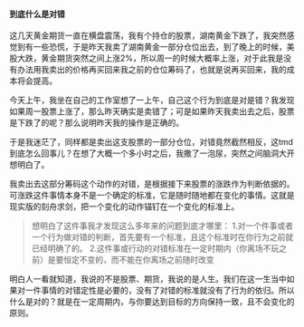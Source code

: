 #### 到底什么是对错

这几天黄金期货一直在横盘震荡，我有个持仓的股票，湖南黄金下跌了，我突然感觉到有一些恐慌，于是昨天我卖了湖南黄金一部分仓位出去，到了晚上的时候，美股大跌，黄金期货突然之间上涨2%，所以周一的时候大概率上涨，对于此我是没有办法用我卖出的价格再买回来我之前的仓位筹码了，也就是说再买回来，我的成本将会提高。

今天上午，我坐在自己的工作室想了一上午，自己这个行为到底是对是错？我发现如果周一股票上涨了，那么昨天确实是卖错了；可是如果昨天我卖出去之后，股票是下跌了的呢？那么说明昨天我的操作是正确的。

于是我迷茫了，同样都是卖出这支股票的一部分仓位，对错竟然截然相反，这tmd到底怎么回事儿？在想了大概一个多小时之后，我撒了一泡尿，突然之间脑洞大开想明白了。

我卖出去这部分筹码这个动作的对错，是根据接下来股票的涨跌作为判断依据的。可涨跌这件事情本身不是一个确定的标准，它是随时随地都在变化的事情。这就是现实版的刻舟求剑，把一个变化的动作锚钉在一个变化的标准上。

>想明白了这件事我才发现这么多年来的问题到底才哪里：
>1.对一个件事或者一个行为做对错的判断，首先要有一个标准，且这个标准时在你行为之前就已经明确了的。 
>2.这件事或行动的对错标准在一定时期内（你离场不玩之前）是要恒定不变的，而不能在你离场之前随时改变

明白人一看就知道，我说的不是股票、期货，我说的是人生。我们在这一生当中如果对一件事情的对错定性是必要的，没有了对错的标准就没有了行为的依归。所以什么是对的？就是在一定周期内，与你要达到目标的方向保持一致，且不会变化的原则。

